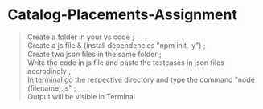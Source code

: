# Catalog-Placements-Assignment

> Create a folder in your vs code ;  
> Create a js file  &  (install dependencies "npm init -y") ;   
> Create two json files in the same folder ;   
> Write the code in js file and paste the testcases in json files accrodingly ;  
> In terminal go the respective directory and type the command "node (filename).js" ;    
> Output will be visible in Terminal 
